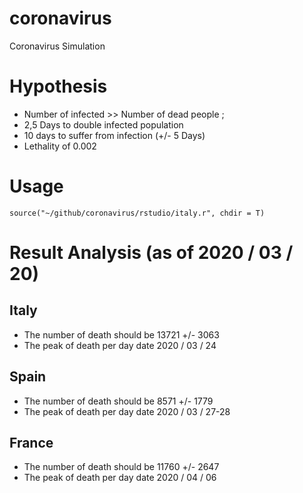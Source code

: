 # coronavirus
Coronavirus Simulation

# Hypothesis

* Number of infected >> Number of dead people ;
* 2,5 Days to double infected population
* 10 days to suffer from infection (+/- 5 Days)
* Lethality of 0.002

# Usage

`source("~/github/coronavirus/rstudio/italy.r", chdir = T)`

# Result Analysis (as of 2020 / 03 / 20)

## Italy

* The number of death should be 13721 +/- 3063
* The peak of death per day date 2020 / 03 / 24

## Spain

* The number of death should be 8571 +/- 1779
* The peak of death per day date 2020 / 03 / 27-28

## France

* The number of death should be 11760 +/- 2647
* The peak of death per day date 2020 / 04 / 06

